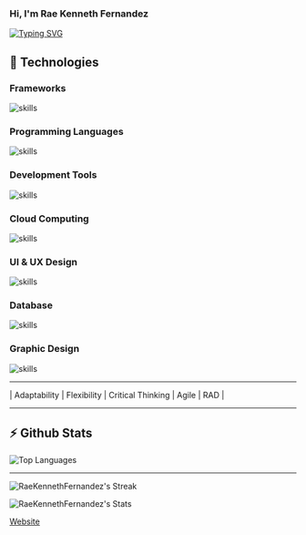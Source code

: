 ### Hi, I'm Rae Kenneth Fernandez
[![Typing SVG](https://readme-typing-svg.herokuapp.com?font=Fira+Code&pause=1000&random=false&width=435&lines=Full-stack+Developer;UI%2FUX+Designer;Researcher)](https://git.io/typing-svg)

## 🔧 Technologies

### Frameworks
![skills](https://skillicons.dev/icons?i=laravel,bootstrap,wordpress,vue,jquery,express,django,nodejs,dotnet,vuetify,react&theme=light)

### Programming Languages
![skills](https://skillicons.dev/icons?i=python,r,php,javascript,html,css,bash&theme=light)

### Development Tools
![skills](https://skillicons.dev/icons?i=visualstudio,vscode,vim,docker,md,git,postman,notion&theme=light)

### Cloud Computing
![skills](https://skillicons.dev/icons?i=aws,vercel,github,gitlab,bitbucket,ubuntu,linux&theme=light)

### UI & UX Design
![skills](https://skillicons.dev/icons?i=figma,xd&theme=light)

### Database
![skills](https://skillicons.dev/icons?i=mysql&theme=light)

### Graphic Design
![skills](https://skillicons.dev/icons?i=ps,pr&theme=light)

<hr>
| Adaptability | Flexibility | Critical Thinking | Agile | RAD |
<hr>

## :zap: Github Stats

![Top Languages](https://github-stats.rkfernandez.com/api/top-langs/?username=RaeKennethFernandez&show_icons=true&layout=compact&hide=java)

---
![RaeKennethFernandez's Streak](https://github-readme-streak-stats.herokuapp.com/?user=RaeKennethFernandez&hide_border=true)

![RaeKennethFernandez's Stats](https://github-stats.rkfernandez.com/api?username=RaeKennethFernandez&show_icons=true&hide_border=true&count_private=true&include_all_commits=true&show=reviews,prs_merged_percentage)


[Website](https://rkfernandez.com)
